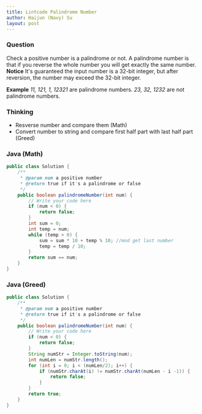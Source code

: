 ```yaml
---
title: Lintcode Palindrome Number
author: Haijun (Navy) Su
layout: post
---
```

### Question
Check a positive number is a palindrome or not.
A palindrome number is that if you reverse the whole number you will get exactly the same number.
**Notice**
It's guaranteed the input number is a 32-bit integer, but after reversion, the number may exceed the 32-bit integer.

**Example**
*11, 121, 1, 12321* are palindrome numbers.
*23, 32, 1232* are not palindrome numbers.

### Thinking
* Resverse number and compare them (Math)
* Convert number to string and compare first half part with last half part (Greed)

### Java (Math)
~~~ java
public class Solution {
    /**
     * @param num a positive number
     * @return true if it's a palindrome or false
     */
    public boolean palindromeNumber(int num) {
        // Write your code here
        if (num < 0) {
            return false;
        }
        int sum = 0;
        int temp = num;
        while (temp > 0) {
            sum = sum * 10 + temp % 10; //mod get last number
            temp = temp / 10;
        }
        return sum == num;
    }
}
~~~

### Java (Greed)
~~~ java
public class Solution {
    /**
     * @param num a positive number
     * @return true if it's a palindrome or false
     */
    public boolean palindromeNumber(int num) {
        // Write your code here
        if (num < 0) {
            return false;
        }
        String numStr = Integer.toString(num);
        int numLen = numStr.length();
        for (int i = 0; i < (numLen/2); i++) {
            if (numStr.charAt(i) != numStr.charAt(numLen - i -1)) {
                return false;
            } 
        }
        return true;
    }
}
~~~
